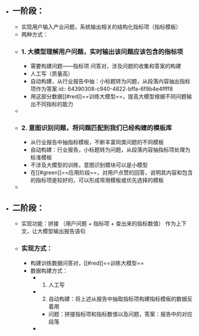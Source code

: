 - ## 一阶段：
	- 实现用户输入产业问题，系统输出相关的结构化指标项（指标模板）
	- 两种方式：
	- ### 1. 大模型理解用户问题，实时输出该问题应该包含的指标项
		- 需要构建问题——指标项 问答对，涉及问题的收集和答案的构建
		- 人工写（质量高）
		- 自动构建，从行业报告中抽：小标题转为问题，从段落内容抽出指标项作为答案
		  id:: 64390308-c940-4822-bffa-6f9b4e4ffff8
		- 用这部分数据[[#red]]==训练大模型==，提高大模型根据不同问题输出不同指标的能力
	-
	- ### 2. 意图识别问题，将问题匹配到我们已经构建的模板库
		- 从行业报告中抽指标模板，不断丰富同类问题的不同模板
		- 自动构建：行业报告，小标题转为问题，从段落内容抽指标项处理为标准模板
		- 不涉及大模型的训练，意图识别模块可以是小模型
		- 在[[#green]]==应用阶段==，对用户点赞的回答，说明其内容和包含的指标项是较好的，可以形成常用模板或优先选择的模板
	-
- ## 二阶段：
	- 实现功能：拼接 （用户问题 + 指标项 + 查出来的指标数值） 作为上下文，让大模型输出报告语句
	- ### 实现方式：
		- 构建训练数据问答对，[[#red]]==训练大模型==
		- 数据构建方式：
			- 1. 人工写
			- 2. 自动构建：将上述从报告中抽取指标项构建指标模板的数据反着用
				- 问题：拼接指标项和指标数值以及问题，答案：报告中的对应段落
			-